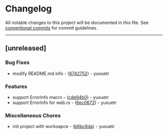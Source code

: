 # Changelog

All notable changes to this project will be documented in this file. See [conventional commits](https://www.conventionalcommits.org/) for commit guidelines.

---
## [unreleased]

### Bug Fixes

- modify README.md info - ([6742752](https://github.com/yuxuetr/rcli/commit/67427521ac6a9c1df67c52652a98a2f1ff9ff8f6)) - yuxuetr

### Features

- support ErrorInfo macro - ([cde94b0](https://github.com/yuxuetr/rcli/commit/cde94b02f640990bc3851b8100ae5e7c7aea4d18)) - yuxuetr
- support ErrorInfo for web.rs - ([6ec0672](https://github.com/yuxuetr/rcli/commit/6ec06722b9da0e14b2d6aab5309e820dcd584ac3)) - yuxuetr

### Miscellaneous Chores

- init project with worksapce - ([b6bc6da](https://github.com/yuxuetr/rcli/commit/b6bc6daed4dd704139c3650fae48ad37af1ae780)) - yuxuetr

<!-- generated by git-cliff -->
